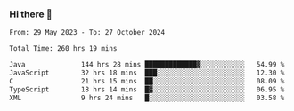 ### Hi there 👋

<!--START_SECTION:waka-->

```txt
From: 29 May 2023 - To: 27 October 2024

Total Time: 260 hrs 19 mins

Java              144 hrs 28 mins █████████████▓░░░░░░░░░░░   54.99 %
JavaScript        32 hrs 18 mins  ███░░░░░░░░░░░░░░░░░░░░░░   12.30 %
C                 21 hrs 15 mins  ██░░░░░░░░░░░░░░░░░░░░░░░   08.09 %
TypeScript        18 hrs 14 mins  █▓░░░░░░░░░░░░░░░░░░░░░░░   06.95 %
XML               9 hrs 24 mins   █░░░░░░░░░░░░░░░░░░░░░░░░   03.58 %
```

<!--END_SECTION:waka-->
<!--
**the-beef-calculator/the-beef-calculator** is a ✨ _special_ ✨ repository because its `README.md` (this file) appears on your GitHub profile.

Here are some ideas to get you started:

- 🔭 I’m currently working on ...
- 🌱 I’m currently learning ...
- 👯 I’m looking to collaborate on ...
- 🤔 I’m looking for help with ...
- 💬 Ask me about ...
- 📫 How to reach me: ...
- 😄 Pronouns: ...
- ⚡ Fun fact: ...
-->
